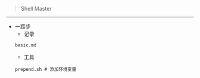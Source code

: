 > Shell Master
***
* 一跬步
    * 记录
    ```
    basic.md
    ```
    * 工具
    ```
    prepend.sh # 添加环境变量
    ```